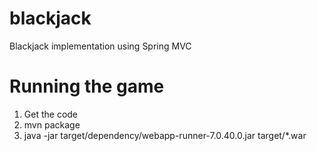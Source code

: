 blackjack
=========

Blackjack implementation using Spring MVC

Running the game
=========

1. Get the code
2. mvn package
3. java -jar target/dependency/webapp-runner-7.0.40.0.jar target/*.war

